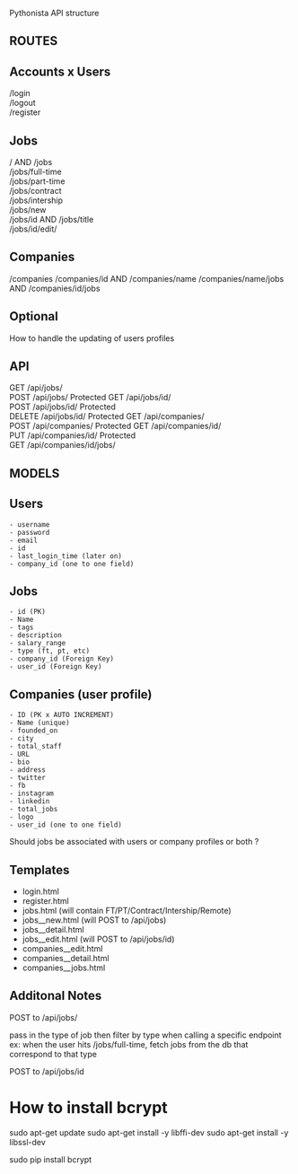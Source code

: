 Pythonista API structure 

ROUTES 
-----------------------------

## Accounts x Users
/login                    
/logout                  
/register               

## Jobs 
/ AND /jobs            
/jobs/full-time       
/jobs/part-time      
/jobs/contract      
/jobs/intership    
/jobs/new         
/jobs/id AND /jobs/title        
/jobs/id/edit/                 

## Companies 
/companies 
/companies/id AND /companies/name
/companies/name/jobs AND /companies/id/jobs

## Optional

How to handle the updating of users profiles


API
------------------------------
GET    /api/jobs/                     
POST   /api/jobs/                          Protected
GET    /api/jobs/id/                       
POST   /api/jobs/id/                       Protected  
DELETE /api/jobs/id/                       Protected 
GET    /api/companies/                          
POST   /api/companies/                     Protected
GET    /api/companies/id/                       
PUT    /api/companies/id/                  Protected      
GET    /api/companies/id/jobs/             


MODELS
----------------------------------

## Users
    - username
    - password
    - email
    - id
    - last_login_time (later on)
    - company_id (one to one field)

## Jobs
    - id (PK)
    - Name
    - tags
    - description
    - salary_range
    - type (ft, pt, etc) 
    - company_id (Foreign Key)
    - user_id (Foreign Key)

## Companies (user profile)
    - ID (PK x AUTO INCREMENT)
    - Name (unique)
    - founded_on
    - city
    - total_staff
    - URL 
    - bio
    - address
    - twitter
    - fb
    - instagram
    - linkedin
    - total_jobs
    - logo
    - user_id (one to one field)

Should jobs be associated with users or company profiles or both ?

## Templates 

- login.html
- register.html
- jobs.html (will contain FT/PT/Contract/Intership/Remote)
- jobs__new.html (will POST to /api/jobs)
- jobs__detail.html
- jobs__edit.html (will POST to /api/jobs/id)
- companies__edit.html 
- companies__detail.html
- companies__jobs.html


## Additonal Notes 

POST to /api/jobs/

pass in the type of job
then filter by type when calling a specific endpoint 
ex: when the user hits /jobs/full-time, fetch jobs from the db that correspond to that
type


POST to /api/jobs/id


# How to install bcrypt

sudo apt-get update 
sudo apt-get install -y libffi-dev
sudo apt-get install -y libssl-dev

sudo pip install bcrypt


